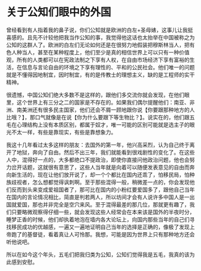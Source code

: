 # 关于公知们眼中的外国

曾经看到有人指着我的鼻子说，你们公知就是欧洲的白左+圣母婊，这事儿让我挺喜感的。且先不计较他把我当作公知的事，我觉得他这话也太抬举在中国被称之为公知的这群人了。欧洲的白左们无论如何还是在很努力地假装把穆斯林当人，把有色人种当人，甚至在某种程度上，他们至少是真的相信世界上可以只有一种价值观，所有的人类都可以在宪政法制之下享有人权，在自由市场经济下享有富裕的生活，在信息与言论自由的环境之下享有理性的、平和的公民社会。他们唯一的问题就是不懂得因地制宜，因时制宜，有的是传教士的理想主义，缺的是工程师的实干精神。

很遗憾，中国公知们绝大多数不是这样的，跟他们多交流你就会发现，在他们眼里，这个世界上有三分之二的国家是不存在的。如果我们偶尔提醒他们：南亚、非洲、南美洲还有很多民主国家，他们还会不屑一顾地跟你说【你要跟那种地方的人比哦？】，那口气就像是在说【你为什么要跟下等生物比？】。说实在的，他们跟五毛在心理结构上没有本质区别，都属于奴才，唯一可能的区别可能就是选主子的眼光不太一样，有些是靠现实，有些是靠想象力。

我这十几年看过太多这样的朋友：去国外的第一年，他兴高采烈，认为自己终于离开了地狱，奔向了自由。然后不出三年，我们就能看到很戏剧性的变化了。在这些人中，混得好一点的，大多都绝口不提政治，即使你直接问他政治问题，他也会努力岔开话题，这就很有意思了，这些人当年就是向着可以随便发表意见的自由而奔向新生活的，现在让他们放开说了，却一个个都比在国内还乖了，怕移民局，怕种族歧视者，怎么想都觉得讽刺啊。至于那些混得一般，稍微差一点的，你会发现他们反而到头来变成爱祖国者了，那可比在国内的小粉红要爱国多了，跟他自己当年在国内的言论情况相比，简直是判若两人，所以坊间才会有人说许多中国人是一出国就爱国，那也并非完全是空穴来风。至于混得最差的那几位，那就更有趣了，我们只要略微观察得仔细一些，就会发现这些人经常会在本来该是国外的半夜时分，睡梦正香的时候，他们却执着地泡在墙内各大论坛上，向国内那些当年的自己们寻找移民成功的优越感，一遍又一遍地证明自己当年的选择是正确的，像极了发现上帝跑了的基督徒，看着真让人可怜那。我想，可能是因为世界上只有那种地方还会听他说吧。

所以在如今这个年头，五毛们把我归类为公知，公知们觉得我是五毛，我真的该为此感到安慰。
